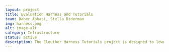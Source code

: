 ```yaml
---
layout: project
title: Evaluation Harness and Tutorials
team: Baber Abbasi, Stella Biderman
img: harness.png
alt: image-alt
category: Infrastructure
status: active
description: The Eleuther Harness Tutorials project is designed to lower the barrier to entry for using the LM Evaluation Harness, making it easier for researchers and practitioners to onboard, evaluate, and compare the performance of language models. While many benchmark datasets exist, they are often underutilized due to implementation complexity and a lack of accessible guidance. Our goal is to change that—by providing clear, practical tutorials, we aim to democratize model evaluation, promote reproducibility, and ensure that rigorous, transparent benchmarking becomes standard practice across the AI community.
---
```

